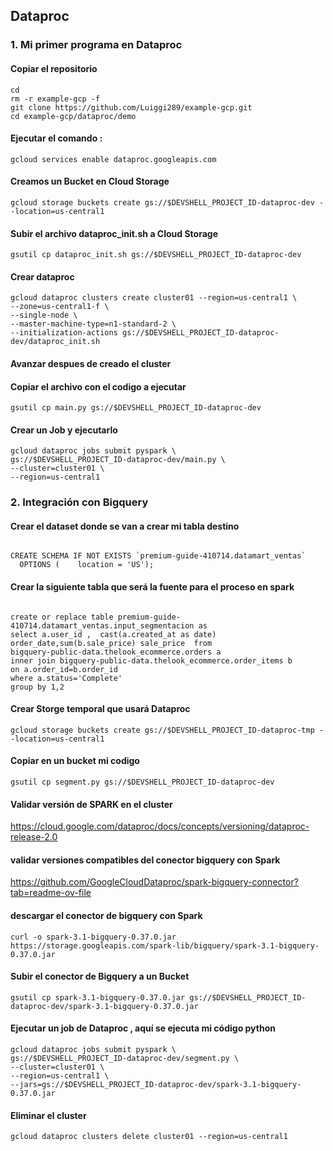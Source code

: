 
## Dataproc

### 1. Mi primer programa en Dataproc

#### Copiar el repositorio 
```
cd
rm -r example-gcp -f
git clone https://github.com/Luiggi289/example-gcp.git  
cd example-gcp/dataproc/demo
```

#### Ejecutar el comando :
```
gcloud services enable dataproc.googleapis.com
```

#### Creamos un Bucket en Cloud Storage
```
gcloud storage buckets create gs://$DEVSHELL_PROJECT_ID-dataproc-dev --location=us-central1
```
#### Subir el archivo dataproc_init.sh a Cloud Storage
```
gsutil cp dataproc_init.sh gs://$DEVSHELL_PROJECT_ID-dataproc-dev
```

#### Crear dataproc 
```
gcloud dataproc clusters create cluster01 --region=us-central1 \
--zone=us-central1-f \
--single-node \
--master-machine-type=n1-standard-2 \
--initialization-actions gs://$DEVSHELL_PROJECT_ID-dataproc-dev/dataproc_init.sh
```




#### Avanzar despues de creado el cluster

#### Copiar el archivo con el codigo a ejecutar
```
gsutil cp main.py gs://$DEVSHELL_PROJECT_ID-dataproc-dev
```

#### Crear un Job y ejecutarlo

```
gcloud dataproc jobs submit pyspark \
gs://$DEVSHELL_PROJECT_ID-dataproc-dev/main.py \
--cluster=cluster01 \
--region=us-central1 
```


### 2. Integración con Bigquery


#### Crear el dataset donde se van a crear mi tabla destino
```

CREATE SCHEMA IF NOT EXISTS `premium-guide-410714.datamart_ventas` 
  OPTIONS (    location = 'US'); 

```

#### Crear la siguiente tabla que será la fuente para el proceso en spark
```

create or replace table premium-guide-410714.datamart_ventas.input_segmentacion as
select a.user_id ,  cast(a.created_at as date) order_date,sum(b.sale_price) sale_price  from 
bigquery-public-data.thelook_ecommerce.orders a
inner join bigquery-public-data.thelook_ecommerce.order_items b 
on a.order_id=b.order_id
where a.status='Complete'
group by 1,2

```
#### Crear Storge temporal que usará Dataproc
```
gcloud storage buckets create gs://$DEVSHELL_PROJECT_ID-dataproc-tmp --location=us-central1
```
#### Copiar en un bucket mi codigo 
```
gsutil cp segment.py gs://$DEVSHELL_PROJECT_ID-dataproc-dev
```

#### Validar versión de SPARK en el cluster

https://cloud.google.com/dataproc/docs/concepts/versioning/dataproc-release-2.0

#### validar versiones compatibles del conector bigquery con Spark

https://github.com/GoogleCloudDataproc/spark-bigquery-connector?tab=readme-ov-file

#### descargar el conector  de bigquery con Spark 

```
curl -o spark-3.1-bigquery-0.37.0.jar https://storage.googleapis.com/spark-lib/bigquery/spark-3.1-bigquery-0.37.0.jar
```

#### Subir el conector de Bigquery a un Bucket
```
gsutil cp spark-3.1-bigquery-0.37.0.jar gs://$DEVSHELL_PROJECT_ID-dataproc-dev/spark-3.1-bigquery-0.37.0.jar
```

#### Ejecutar un job de Dataproc , aquí se ejecuta mi código python 
```
gcloud dataproc jobs submit pyspark \
gs://$DEVSHELL_PROJECT_ID-dataproc-dev/segment.py \
--cluster=cluster01 \
--region=us-central1 \
--jars=gs://$DEVSHELL_PROJECT_ID-dataproc-dev/spark-3.1-bigquery-0.37.0.jar
```


#### Eliminar el cluster
```
gcloud dataproc clusters delete cluster01 --region=us-central1
```







